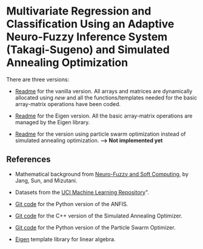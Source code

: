 # Multivariate Regression and Classification Using an Adaptive Neuro-Fuzzy Inference System (Takagi-Sugeno) and Simulated Annealing Optimization

There are three versions:

- [Readme](./Code_Cpp_Vanilla/README.md) for the vanilla version. All arrays and matrices are dynamically allocated using *new* and all the functions/templates needed for the basic array-matrix operations have been coded.

- [Readme](./Code_Cpp_Eigen/README.md) for the Eigen version. All the basic array-matrix operations are managed by the Eigen library.

- [Readme](./Code_Cpp_PSO/README.md) for the version using particle swarm optimization instead of simulated annealing optimization. **--> Not implemented yet**

## References

- Mathematical background from [Neuro-Fuzzy and Soft Computing](https://ieeexplore.ieee.org/document/633847), by Jang, Sun, and Mizutani.

- Datasets from the [UCI Machine Learning Repository](https://archive.ics.uci.edu/ml/datasets.php)".

- [Git code](https://github.com/gabrielegilardi/ANFIS) for the Python version of the ANFIS.

- [Git code](https://github.com/gabrielegilardi/SimulatedAnnealing) for the C++ version of the Simulated Annealing Optimizer.

- [Git code](https://github.com/gabrielegilardi/PSO) for the Python version of the Particle Swarm Optimizer.

- [Eigen](https://eigen.tuxfamily.org/) template library for linear algebra.
